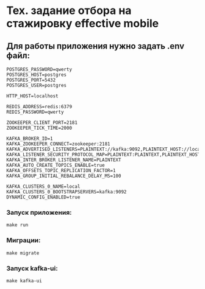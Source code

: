 # Тех. задание отбора на стажировку effective mobile
## Для работы приложения нужно задать .env файл:
```
POSTGRES_PASSWORD=qwerty
POSTGRES_HOST=postgres
POSTGRES_PORT=5432
POSTGRES_USER=postgres

HTTP_HOST=localhost

REDIS_ADDRESS=redis:6379
REDIS_PASSWORD=qwerty

ZOOKEEPER_CLIENT_PORT=2181
ZOOKEEPER_TICK_TIME=2000

KAFKA_BROKER_ID=1
KAFKA_ZOOKEEPER_CONNECT=zookeeper:2181
KAFKA_ADVERTISED_LISTENERS=PLAINTEXT://kafka:9092,PLAINTEXT_HOST://localhost:29092
KAFKA_LISTENER_SECURITY_PROTOCOL_MAP=PLAINTEXT:PLAINTEXT,PLAINTEXT_HOST:PLAINTEXT
KAFKA_INTER_BROKER_LISTENER_NAME=PLAINTEXT
KAFKA_AUTO_CREATE_TOPICS_ENABLE=true
KAFKA_OFFSETS_TOPIC_REPLICATION_FACTOR=1
KAFKA_GROUP_INITIAL_REBALANCE_DELAY_MS=100

KAFKA_CLUSTERS_0_NAME=local
KAFKA_CLUSTERS_0_BOOTSTRAPSERVERS=kafka:9092
DYNAMIC_CONFIG_ENABLED=true
```
### Запуск приложения:
```
make run
```
### Миграции:
```
make migrate
```
### Запуск kafka-ui:
```
make kafka-ui
```
